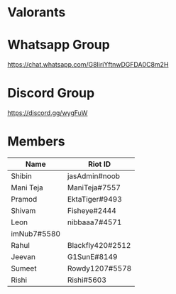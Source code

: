 # Valorants

# Whatsapp Group
https://chat.whatsapp.com/G8IiriYftnwDGFDA0C8m2H

# Discord Group
https://discord.gg/wygFuW

# Members
| Name | Riot ID |
|------|---------|
|Shibin|jasAdmin#noob|
|Mani Teja|ManiTeja#7557|
|Pramod|EktaTiger#9493|
|Shivam|Fisheye#2444|
|Leon|nibbaaa7#4571
imNub7#5580|
|Rahul|Blackfly420#2512|
|Jeevan|G1SunE#8149|
|Sumeet|Rowdy1207#5578|
|Rishi|Rishi#5603|
